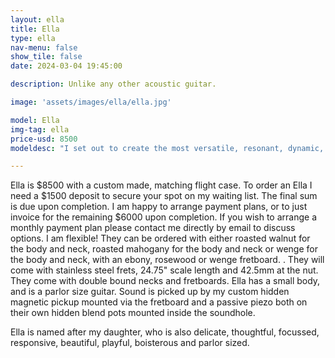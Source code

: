 ```yaml
---
layout: ella
title: Ella
type: ella
nav-menu: false
show_tile: false
date: 2024-03-04 19:45:00

description: Unlike any other acoustic guitar.

image: 'assets/images/ella/ella.jpg'

model: Ella
img-tag: ella
price-usd: 8500
modeldesc: "I set out to create the most versatile, resonant, dynamic, playable and comfortable acoustic guitar my skills could muster, and Ella is the result. Unlike any other acoustic guitar you have ever played, Ella slots perfectly alongside your body, whilst sounding equally fantastic through a concert hall PA system or your studio valve amp. She can be pushed to crunch without feeding back, and can sing long, sustained cathedral-like notes up and down the fretboard with clarity and focus. Hand carved from a huge piece of roasted wood, they are light in weight, beautiful, and alive under the hands. Ella is delicate, thoughtful, focussed, responsive, dynamic, playful and boisterous."

---
```


Ella is $8500 with a custom made, matching flight case.
To order an Ella I need a $1500 deposit to secure your spot on my waiting list. The final sum is due upon completion. I am happy to arrange payment plans, or to just invoice for the remaining $6000 upon completion. If you wish to arrange a monthly payment plan please contact me directly by email to discuss options. I am flexible! 
They can be ordered with either roasted walnut for the body and neck, roasted mahogany for the body and neck or wenge for the body and neck,  with an ebony, rosewood or wenge fretboard. .
They will come with stainless steel frets, 24.75" scale length and 42.5mm at the nut. They come with double bound necks and fretboards.
Ella has a small body, and is a parlor size guitar.
Sound is picked up by my custom hidden magnetic pickup mounted via the fretboard and a passive piezo both on their own hidden blend pots mounted inside the soundhole.

Ella is named after my daughter, who is also delicate, thoughtful, focussed, responsive, beautiful, playful, boisterous and parlor sized. 

